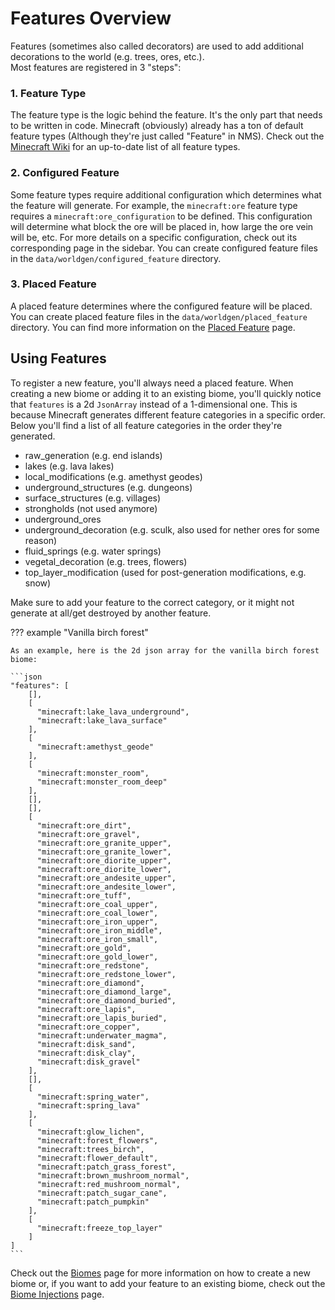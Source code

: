 # Features Overview

Features (sometimes also called decorators) are used to add additional decorations to the world (e.g. trees, ores, etc.).  
Most features are registered in 3 "steps":

### 1. Feature Type

The feature type is the logic behind the feature. It's the only part that needs to be written in code. Minecraft (obviously) already
has a ton of default feature types (Although they're just called "Feature" in NMS). Check out the [Minecraft Wiki](https://minecraft.fandom.com/wiki/Custom_feature#Feature_Type)
for an up-to-date list of all feature types.

### 2. Configured Feature

Some feature types require additional configuration which determines what the feature will generate. For example, the 
`minecraft:ore` feature type requires a `minecraft:ore_configuration` to be defined. This configuration will determine 
what block the ore will be placed in, how large the ore vein will be, etc. For more details on a specific configuration, 
check out its corresponding page in the sidebar. You can create configured feature files in the `data/worldgen/configured_feature` directory.

### 3. Placed Feature

A placed feature determines where the configured feature will be placed. You can create placed feature files in the
`data/worldgen/placed_feature` directory. You can find more information on the [Placed Feature](./placed-feature.md) page.

## Using Features

To register a new feature, you'll always need a placed feature. When creating a new biome or adding it to an existing biome,
you'll quickly notice that `features` is a 2d `JsonArray` instead of a 1-dimensional one. This is because Minecraft
generates different feature categories in a specific order. Below you'll find a list of all feature categories in the order
they're generated.

- raw_generation (e.g. end islands)
- lakes (e.g. lava lakes)
- local_modifications (e.g. amethyst geodes)
- underground_structures (e.g. dungeons)
- surface_structures (e.g. villages) 
- strongholds (not used anymore)
- underground_ores
- underground_decoration (e.g. sculk, also used for nether ores for some reason)
- fluid_springs (e.g. water springs)
- vegetal_decoration (e.g. trees, flowers)
- top_layer_modification (used for post-generation modifications, e.g. snow)

Make sure to add your feature to the correct category, or it might not generate at all/get destroyed by another feature.

??? example "Vanilla birch forest"

    As an example, here is the 2d json array for the vanilla birch forest biome:

    ```json
    "features": [
        [],
        [
          "minecraft:lake_lava_underground",
          "minecraft:lake_lava_surface"
        ],
        [
          "minecraft:amethyst_geode"
        ],
        [
          "minecraft:monster_room",
          "minecraft:monster_room_deep"
        ],
        [],
        [],
        [
          "minecraft:ore_dirt",
          "minecraft:ore_gravel",
          "minecraft:ore_granite_upper",
          "minecraft:ore_granite_lower",
          "minecraft:ore_diorite_upper",
          "minecraft:ore_diorite_lower",
          "minecraft:ore_andesite_upper",
          "minecraft:ore_andesite_lower",
          "minecraft:ore_tuff",
          "minecraft:ore_coal_upper",
          "minecraft:ore_coal_lower",
          "minecraft:ore_iron_upper",
          "minecraft:ore_iron_middle",
          "minecraft:ore_iron_small",
          "minecraft:ore_gold",
          "minecraft:ore_gold_lower",
          "minecraft:ore_redstone",
          "minecraft:ore_redstone_lower",
          "minecraft:ore_diamond",
          "minecraft:ore_diamond_large",
          "minecraft:ore_diamond_buried",
          "minecraft:ore_lapis",
          "minecraft:ore_lapis_buried",
          "minecraft:ore_copper",
          "minecraft:underwater_magma",
          "minecraft:disk_sand",
          "minecraft:disk_clay",
          "minecraft:disk_gravel"
        ],
        [],
        [
          "minecraft:spring_water",
          "minecraft:spring_lava"
        ],
        [
          "minecraft:glow_lichen",
          "minecraft:forest_flowers",
          "minecraft:trees_birch",
          "minecraft:flower_default",
          "minecraft:patch_grass_forest",
          "minecraft:brown_mushroom_normal",
          "minecraft:red_mushroom_normal",
          "minecraft:patch_sugar_cane",
          "minecraft:patch_pumpkin"
        ],
        [
          "minecraft:freeze_top_layer"
        ]
    ]
    ```

Check out the [Biomes](../biome.md) page for more information on how to create a new biome or, if you want to add 
your feature to an existing biome, check out the [Biome Injections](../inject/biome.md) page.